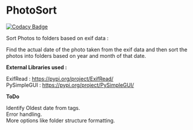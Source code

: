 # PhotoSort

[![Codacy Badge](https://api.codacy.com/project/badge/Grade/b8d6182c287c4872b5c5b09a2c21a82a)](https://app.codacy.com/manual/aravindhms/PhotoSort?utm_source=github.com&utm_medium=referral&utm_content=aravindhms/PhotoSort&utm_campaign=Badge_Grade_Dashboard)

Sort Photos to folders based on exif data :

Find the actual date of the photo taken from the exif data and then sort the photos into folders based on year and month of that date.

__External Libraries used :__

ExifRead : https://pypi.org/project/ExifRead/ \
PySimpleGUI : https://pypi.org/project/PySimpleGUI/ 



__ToDo__

Identify Oldest date from tags.\
Error handling.\
More options like folder structure formatting.
